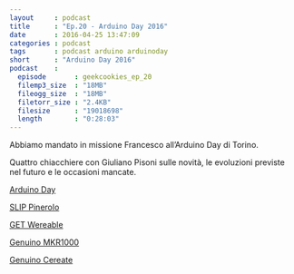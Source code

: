 ```yaml
---
layout     : podcast
title      : "Ep.20 - Arduino Day 2016" 
date       : 2016-04-25 13:47:09
categories : podcast
tags       : podcast arduino arduinoday 
short      : "Arduino Day 2016"
podcast    :
  episode       : geekcookies_ep_20
  filemp3_size  : "18MB"
  fileogg_size  : "18MB"
  filetorr_size : "2.4KB"
  filesize      : "19018698"
  length        : "0:28:03"
---
```


Abbiamo mandato in missione Francesco all’Arduino Day di Torino.

Quattro chiacchiere con Giuliano Pisoni sulle novità, le evoluzioni previste nel futuro e le occasioni mancate.

<!-- more -->

[Arduino Day](https://day.arduino.cc/%23/)

[SLIP Pinerolo](http://www.softwareliberopinerolo.org/)

[GET Wereable](http://www.getwearable.net/)

[Genuino MKR1000](http://www.arduino.cc/en/Main/ArduinoMKR1000)

[Genuino Cereate](https://create.arduino.cc/)

